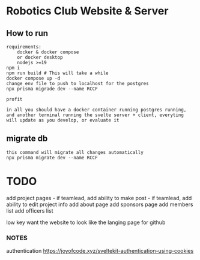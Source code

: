 # Robotics Club Website & Server

## How to run

    requirements:
        docker & docker compose
        or docker desktop
        nodejs >=19
    npm i
    npm run build # This will take a while
    docker compose up -d
    change env file to push to localhost for the postgres
    npx prisma migrade dev --name RCCF

    profit

    in all you should have a docker container running postgres running, and another terminal running the svelte server + client, everyting will update as you develop, or evaluate it

## migrate db

    this command will migrate all changes automatically
    npx prisma migrate dev --name RCCF

# TODO

add project pages - if teamlead, add ability to make post - if teamlead, add ability to edit project info
add about page
add sponsors page
add members list
add officers list

low key want the website to look like the langing page for github

### NOTES

authentication
<https://joyofcode.xyz/sveltekit-authentication-using-cookies>
